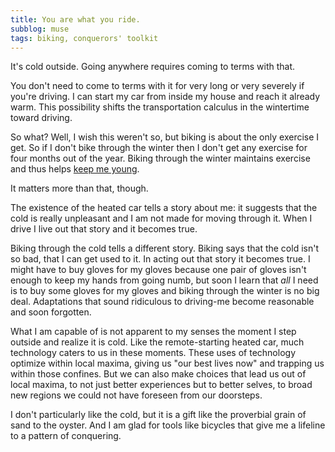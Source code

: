 ```yaml
---
title: You are what you ride.
subblog: muse
tags: biking, conquerors' toolkit
---
```


It's cold outside. Going anywhere requires coming to terms with that.

You don't need to come to terms with it for very long or very severely if you're driving. I can start my car from inside my house and reach it already warm. This possibility shifts the transportation calculus in the wintertime toward driving.

So what? Well, I wish this weren't so, but biking is about the only exercise I get. So if I don't bike through the winter then I don't get any exercise for four months out of the year. Biking through the winter maintains exercise and thus helps [keep me young](http://well.blogs.nytimes.com/2015/01/07/how-exercise-keeps-us-young/?_r=0).

It matters more than that, though. 

<!-- MORE -->

The existence of the heated car tells a story about me: it suggests that the cold is really unpleasant and I am not made for moving through it. When I drive I live out that story and it becomes true.

Biking through the cold tells a different story. Biking says that the cold isn't so bad, that I can get used to it. In acting out that story it becomes true. I might have to buy gloves for my gloves because one pair of gloves isn't enough to keep my hands from going numb, but soon I learn that *all* I need is to buy some gloves for my gloves and biking through the winter is no big deal. Adaptations that sound ridiculous to driving-me become reasonable and soon forgotten.

What I am capable of is not apparent to my senses the moment I step outside and realize it is cold. Like the remote-starting heated car, much technology caters to us in these moments. These uses of technology optimize within local maxima, giving us "our best lives now" and trapping us within those confines.  But we can also make choices that lead us out of local maxima, to not just better experiences but to better selves, to broad new regions we could not have foreseen from our doorsteps.

I don't particularly like the cold, but it is a gift like the proverbial grain of sand to the oyster. And I am glad for tools like bicycles that give me a lifeline to a pattern of conquering.
